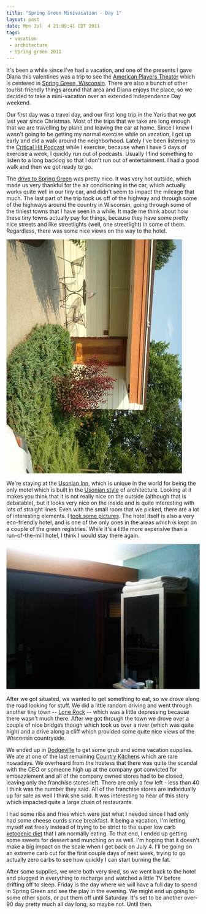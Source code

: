 ```yaml
--- 
title: "Spring Green Minivacation - Day 1"
layout: post
date: Mon Jul  4 21:09:41 CDT 2011
tags:
 - vacation
 - architecture
 - spring green 2011
---
```

It's been a while since I've had a vacation, and one of the presents
I gave Diana this valentines was a trip to see the [American Players
Theater](http://americanplayers.org/) which is centered in
[Spring Green, Wisconsin](http://www.springgreen.com/).  There
are also a bunch of other tourist-friendly things around that area and
Diana enjoys the place, so we decided to take a mini-vacation over an
extended Independence Day weekend.

Our first day was a travel day, and our first long trip in the Yaris that we
got last year since Christmas.  Most of the trips that we take are long enough
that we are travelling by plane and leaving the car at home.  Since I knew I
wasn't going to be getting my normal exercise while on vacation, I got up early
and did a walk around the neighborhood.  Lately I've been listening to the
[Critical Hit
Podcast](http://www.majorspoilers.com/category/major-spoilers-podcast/critical-hit)
while I exercise, because when I have 5 days of exercise a week, I quickly run
out of podcasts.  Usually I find something to listen to a long backlog so that
I don't run out of entertainment.  I had a good walk and then we got ready to
go.

The [drive to Spring Green](http://maps.google.com/maps?ll=44.078145,-91.638375&spn=2.197918,5.39978&t=h&z=8) was pretty nice.   It was very hot
outside, which made us very thankful for the air conditioning in the
car, which actually works quite well in our tiny car, and didn't seem
to impact the mileage that much.  The last part of the trip took us
off of the highway and through some of the highways around the country
in Wisconsin, going through some of the tiniest towns that I have seen
in a while.  It made me think about how these tiny towns actually pay
for things, because they have some pretty nice streets and like
streetlights (well, one streetlight) in some of them.  Regardless,
there was some nice views on the way to the hotel.

<a href="/images/vac/springgreen11/usonian-inn-exterior.jpg">
<img src="/images/vac/springgreen11/usonian-inn-exterior-postsize.jpg" />
</a>

We're staying at the [Usonian Inn](http://usonianinn.com), which is unique in the world for
being the only motel which is built in the [Usonian style](http://en.wikipedia.org/wiki/Usonian) of
architecture.   Looking at it makes you think that it is not really
nice on the outside (although that is debatable), but it looks very
nice on the inside and is quite
interesting with lots of straight lines.  Even with the small room that we
picked, there are a lot of interesting elements.  I [took some
pictures](https://picasaweb.google.com/jamuraa/UsonianInn2011?authuser=0&authkey=Gv1sRgCKWVrv2M_MrEKA&feat=directlink).   The hotel itself is also a very eco-friendly hotel,
and is one of the only ones in the areas which is kept on a couple of
the green registries.   While it's a little more expensive than a
run-of-the-mill hotel, I think I would stay there again.

<a href="/images/vac/springgreen11/usonian-inn-interior.jpg">
<img src="/images/vac/springgreen11/usonian-inn-interior-postsize.jpg" />
</a>

After we got situated, we wanted to get something to eat, so we drove
along the road looking for stuff.  We did a little random driving and
went through another tiny town -- [Lone Rock](http://en.wikipedia.org/wiki/Lone_Rock,_Wisconsin) -- which was a little depressing
because there wasn't much there.  After we got through the town we
drove over a couple of nice bridges though which took us over a river
(which was quite high) and a drive along a cliff which provided some
quite nice views of the Wisconsin countryside.

We ended up in [Dodgeville](http://en.wikipedia.org/wiki/Dodgeville,_Wisconsin) to get some grub and some vacation
supplies.  We ate at one of the last remaining [Country Kitchen](http://www.countrykitchenrestaurants.com/)s
which are rare nowadays.  We overheard from the hostess that there
was quite the scandal with the CEO or someone high up at the company
got convicted for embezzlement and all of the company owned stores had
to be closed, leaving only the franchise stores left.  There are only
a few left - less than 40 I think was the number they said.  All of
the franchise stores are individually up for sale as well I think she
said.  It was interesting to hear of this story which impacted quite a
large chain of restaurants.

I had some ribs and fries which were just what I needed since I had
only had some cheese curds since breakfast.  It being a vacation, I'm
letting myself eat freely instead of trying to be strict to the super
low carb [ketogenic diet](http://en.wikipedia.org/wiki/Ketogenic_diet) that I am normally eating.  To that end, I
ended up getting some sweets for dessert and munching on as well.  I'm
hoping that it doesn't make a big impact on the scale when I get back
on July 4.  I'll be going on an extreme carb cut for the first couple
days of next week, trying to go actually zero carbs to see how
quickly I can start burning the fat.

After some supplies, we were both very tired, so we went back to the
hotel and plugged in everything to recharge and watched a little TV
before drifting off to sleep.  Friday is the day where we will have a
full day to spend in Spring Green and see the play in the evening.  We
might end up going to some other spots, or put them off until
Saturday.  It's set to be another over-90 day pretty much all day
long, so maybe not.  Until then.
